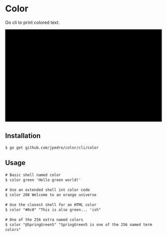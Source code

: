 # Color

Go cli to print colored text.

![Example](https://raw.githubusercontent.com/jpedro/color/master/.github/img/cast.gif "Example")


## Installation

    $ go get github.com/jpedro/color/cli/color


## Usage

    # Basic shell named color
    $ color green 'Hello green world!'

    # Use an extended shell int color code
    $ color 208 Welcome to an orange universe

    # Use the closest shell for an HTML color
    $ color "#0c0" "This is also green... 'ish"

    # One of the 256 extra named colors
    $ color "@SpringGreen5" "SpringGreen5 is one of the 256 named term colors"
